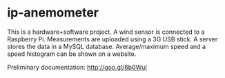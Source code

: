 ip-anemometer
=============

This is a hardware+software project. A wind sensor is connected to a Raspberry
Pi. Measurements are uploaded using a 3G USB stick. A server stores the data in
a MySQL database. Average/maximum speed and a speed histogram can be shown on a
website.

Preliminary documentation: http://goo.gl/6b0WuI
